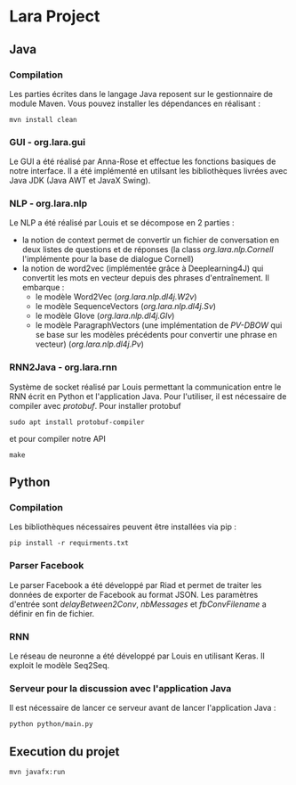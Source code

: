 # Lara Project

## Java
### Compilation
Les parties écrites dans le langage Java reposent sur le gestionnaire de module Maven. Vous pouvez installer les dépendances en réalisant :
```
mvn install clean
```
### GUI - org.lara.gui
Le GUI a été réalisé par Anna-Rose et effectue les fonctions basiques de notre interface. Il a été implémenté en utilsant les bibliothèques livrées avec Java JDK (Java AWT et JavaX Swing).
### NLP - org.lara.nlp
Le NLP a été réalisé par Louis et se décompose en 2 parties :
* la notion de context permet de convertir un fichier de conversation en deux listes de questions et de réponses (la class *org.lara.nlp.Cornell* l'implémente pour la base de dialogue Cornell)
* la notion de word2vec (implémentée grâce à Deeplearning4J) qui convertit les mots en vecteur depuis des phrases d'entraînement. Il embarque :
    - le modèle Word2Vec (*org.lara.nlp.dl4j.W2v*)
    - le modèle SequenceVectors (*org.lara.nlp.dl4j.Sv*)
    - le modèle Glove (*org.lara.nlp.dl4j.Glv*)
    - le modèle ParagraphVectors (une implémentation de *PV-DBOW* qui se base sur les modèles précédents pour convertir une phrase en vecteur)  (*org.lara.nlp.dl4j.Pv*)
### RNN2Java - org.lara.rnn
Système de socket réalisé par Louis permettant la communication entre le RNN écrit en Python et l'application Java. Pour l'utiliser, il est nécessaire de compiler avec _protobuf_. Pour installer protobuf
```
sudo apt install protobuf-compiler
```
et pour compiler notre API
```
make
```

## Python
### Compilation
Les bibliothèques nécessaires peuvent être installées via pip :
```
pip install -r requirments.txt
```
### Parser Facebook
Le parser Facebook a été développé par Riad et permet de traiter les données de exporter de Facebook au format JSON. Les paramètres d'entrée sont *delayBetween2Conv*, *nbMessages* et *fbConvFilename* a définir en fin de fichier.
### RNN
Le réseau de neuronne a été développé par Louis en utilisant Keras. Il exploit le modèle Seq2Seq.
### Serveur pour la discussion avec l'application Java
Il est nécessaire de lancer ce serveur avant de lancer l'application Java :
```
python python/main.py
```

## Execution du projet
```
mvn javafx:run
```
